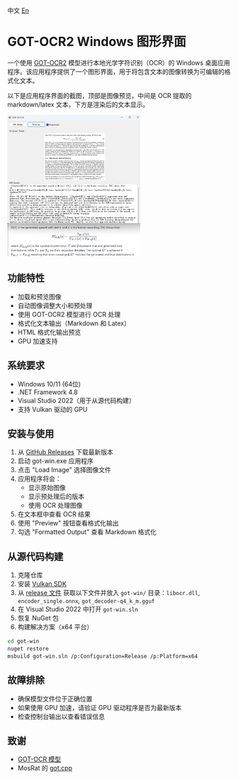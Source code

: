 中文 [En](README.en.md)

# GOT-OCR2 Windows 图形界面

一个使用 [GOT-OCR2](https://huggingface.co/stepfun-ai/GOT-OCR2_0) 模型进行本地光学字符识别（OCR）的 Windows 桌面应用程序。该应用程序提供了一个图形界面，用于将包含文本的图像转换为可编辑的格式化文本。

以下是应用程序界面的截图，顶部是图像预览，中间是 OCR 提取的 markdown/latex 文本，下方是渲染后的文本显示。

<a href="doc/got-ocr-ui.png"><img src="doc/got-ocr-ui.png" width="300"></a>

## 功能特性

- 加载和预览图像
- 自动图像调整大小和预处理
- 使用 GOT-OCR2 模型进行 OCR 处理
- 格式化文本输出（Markdown 和 Latex）
- HTML 格式化输出预览
- GPU 加速支持

## 系统要求

- Windows 10/11 (64位)
- .NET Framework 4.8
- Visual Studio 2022（用于从源代码构建）
- 支持 Vulkan 驱动的 GPU

## 安装与使用

1. 从 [GitHub Releases](https://github.com/zf3/got-ocr-ui/releases) 下载最新版本
2. 启动 got-win.exe 应用程序
3. 点击 "Load Image" 选择图像文件
4. 应用程序将会：
   - 显示原始图像
   - 显示预处理后的版本
   - 使用 OCR 处理图像
5. 在文本框中查看 OCR 结果
6. 使用 "Preview" 按钮查看格式化输出
7. 勾选 "Formatted Output" 查看 Markdown 格式化

## 从源代码构建

1. 克隆仓库
2. 安装 [Vulkan SDK](https://www.lunarg.com/vulkan-sdk/)
3. 从 [release 文件](https://github.com/zf3/got-ocr-ui/releases) 获取以下文件并放入 `got-win/` 目录：`libocr.dll`, `encoder_single.onnx`, `got_decoder-q4_k_m.gguf`
4. 在 Visual Studio 2022 中打开 `got-win.sln`
5. 恢复 NuGet 包
6. 构建解决方案（x64 平台）

```bash
cd got-win
nuget restore
msbuild got-win.sln /p:Configuration=Release /p:Platform=x64
```

## 故障排除

- 确保模型文件位于正确位置
- 如果使用 GPU 加速，请验证 GPU 驱动程序是否为最新版本
- 检查控制台输出以查看错误信息

## 致谢

- [GOT-OCR 模型](https://huggingface.co/stepfun-ai/GOT-OCR2_0)
- MosRat 的 [got.cpp](https://github.com/MosRat/got.cpp/)
